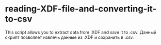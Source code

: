 # reading-XDF-file-and-converting-it-to-csv
This script allows you to extract data from .XDF and save it to .csv. Данный скрипт позволяет извлечь данные из .XDF и сохранить в .csv. 
